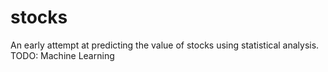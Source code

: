 # stocks
An early attempt at predicting the value of stocks using statistical analysis. TODO: Machine Learning
